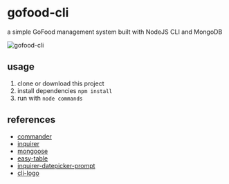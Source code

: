 # gofood-cli
a simple GoFood management system built with NodeJS CLI and MongoDB

![gofood-cli](Screenshot_20220111_234610.png)

## usage

1. clone or download this project 
2. install dependencies ```npm install``` 
3. run with ```node commands```
 
 ## references
 
 - [commander](https://github.com/tj/commander.js/)
 - [inquirer](https://github.com/SBoudrias/Inquirer.js/)
 - [mongoose](https://mongoosejs.com/docs/index.html)
 - [easy-table](https://github.com/eldargab/easy-table)
 - [inquirer-datepicker-prompt](https://github.com/DerekTBrown/inquirer-datepicker-prompt)
 - [cli-logo](https://github.com/labs-js/cli-logo)
 
